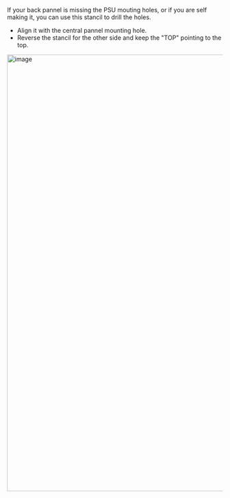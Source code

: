 If your back pannel is missing the PSU mouting holes, or if you are self making it, you can use this stancil to drill the holes.
- Align it with the central pannel mounting hole.
- Reverse the stancil for the other side and keep the "TOP" pointing to the top.

<img width="1020" alt="image" src="https://github.com/VzBoT3D/VzBoT-Vz235/assets/37383368/b47922aa-32bd-41fe-a3e3-43b57bbfacff">
